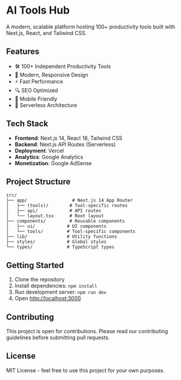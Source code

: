# AI Tools Hub

A modern, scalable platform hosting 100+ productivity tools built with Next.js, React, and Tailwind CSS.

## Features

- 🛠️ 100+ Independent Productivity Tools
- 🎨 Modern, Responsive Design
- ⚡ Fast Performance
- 🔍 SEO Optimized
- 📱 Mobile Friendly
- 🚀 Serverless Architecture

## Tech Stack

- **Frontend**: Next.js 14, React 18, Tailwind CSS
- **Backend**: Next.js API Routes (Serverless)
- **Deployment**: Vercel
- **Analytics**: Google Analytics
- **Monetization**: Google AdSense

## Project Structure

```
src/
├── app/                 # Next.js 14 App Router
│   ├── (tools)/        # Tool-specific routes
│   ├── api/            # API routes
│   └── layout.tsx      # Root layout
├── components/         # Reusable components
│   ├── ui/            # UI components
│   └── tools/         # Tool-specific components
├── lib/               # Utility functions
├── styles/            # Global styles
└── types/             # TypeScript types
```

## Getting Started

1. Clone the repository
2. Install dependencies: `npm install`
3. Run development server: `npm run dev`
4. Open [http://localhost:3000](http://localhost:3000)

## Contributing

This project is open for contributions. Please read our contributing guidelines before submitting pull requests.

## License

MIT License - feel free to use this project for your own purposes. 